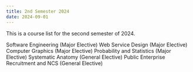 ```yaml
---
title: 2nd Semester 2024
date: 2024-09-01
---
```


This is a course list for the second semester of 2024.
<!--more-->

Software Engineering (Major Elective)
Web Service Design (Major Elective)
Computer Graphics (Major Elective)
Probability and Statistics (Major Elective)
Systematic Anatomy (General Elective)
Public Enterprise Recruitment and NCS (General Elective)